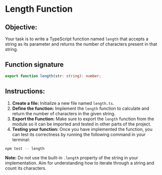 # Length Function

## Objective:

Your task is to write a TypeScript function named `length` that accepts a string as its parameter and returns the number of characters present in that string.

## Function signature

```typescript
export function length(str: string): number;
```

## Instructions:

1. **Create a file:** Initialize a new file named `length.ts`.
2. **Define the function:** Implement the `length` function to calculate and return the number of characters in the given string.
3. **Export the Function:** Make sure to export the `length` function from the module so it can be imported and tested in other parts of the project.
4. **Testing your function:** Once you have implemented the function, you can test its correctness by running the following command in your terminal:

```Bash
npm test -- length
```

**Note:** Do not use the built-in `.length` property of the string in your implementation. Aim for understanding how to iterate through a string and count its characters.

